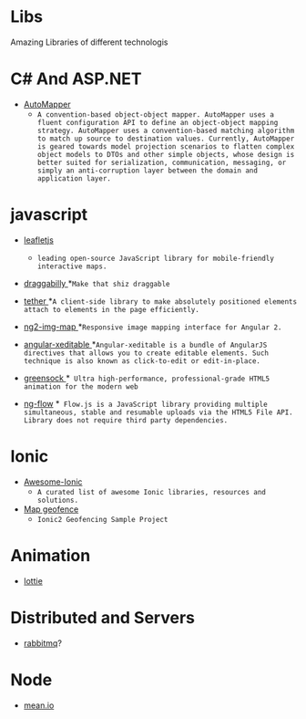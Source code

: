 # Libs
Amazing Libraries of different technologis


# C# And ASP.NET

  - [AutoMapper](https://www.nuget.org/packages/AutoMapper/2.2.0) 
    *  ```A convention-based object-object mapper. AutoMapper uses a fluent configuration API to define an object-object mapping strategy. AutoMapper uses a convention-based matching algorithm to match up source to destination values. Currently, AutoMapper is geared towards model projection scenarios to flatten complex object models to DTOs and other simple objects, whose design is better suited for serialization, communication, messaging, or simply an anti-corruption layer between the domain and application layer. ```


# javascript 

  - [ leafletjs ](http://leafletjs.com/)
    * ``` leading open-source JavaScript library for mobile-friendly interactive maps. ```

  - [draggabilly ](https://draggabilly.desandro.com/)
    *``` Make that shiz draggable ```
    
  - [tether ](http://tether.io)
    *``` A client-side library to make absolutely positioned elements attach to elements in the page efficiently. ```
    
  - [ng2-img-map ](https://github.com/jasonroyle/ng2-img-map)
     *``` Responsive image mapping interface for Angular 2. ```
     
         
  - [angular-xeditable ](https://vitalets.github.io/angular-xeditable/)
     *``` Angular-xeditable is a bundle of AngularJS directives that allows you to create editable elements.
Such technique is also known as click-to-edit or edit-in-place. ```
     
     
         
  - [greensock ](https://greensock.com/)
     *``` Ultra high-performance, professional-grade HTML5 animation for the modern web```
    
  
  - [ng-flow](http://flowjs.github.io/ng-flow/)
     *``` Flow.js is a JavaScript library providing multiple simultaneous, stable and resumable uploads via the HTML5 File API. Library does not require third party dependencies.```
    
    


# Ionic

 - [Awesome-Ionic](https://github.com/Alexintosh/Awesome-Ionic)
    * ``` A curated list of awesome Ionic libraries, resources and solutions.  ```
- [Map geofence](https://ionic2-geofence.surge.sh/)
   * ``` Ionic2 Geofencing Sample Project  ```
    
    
# Animation

  - [lottie](https://www.lottiefiles.com/)

# Distributed and Servers

  - [rabbitmq](https://www.rabbitmq.com/#features)?

# Node
  - [mean.io](http://mean.io)
